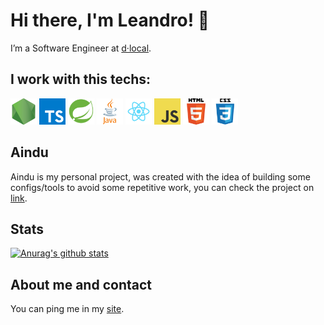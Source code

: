# Hi there, I'm Leandro! 👋

I’m a Software Engineer at [d·local](https://dlocal.com/).
 
## I work with this techs:

<img height="42" width="42" src="https://raw.githubusercontent.com/github/explore/80688e429a7d4ef2fca1e82350fe8e3517d3494d/topics/nodejs/nodejs.png" /> <img height="42" width="42" src="https://raw.githubusercontent.com/github/explore/80688e429a7d4ef2fca1e82350fe8e3517d3494d/topics/typescript/typescript.png" /> <img height="42" width="42" src="https://raw.githubusercontent.com/github/explore/80688e429a7d4ef2fca1e82350fe8e3517d3494d/topics/spring-boot/spring-boot.png" /> <img height="42" width="42" src="https://raw.githubusercontent.com/github/explore/80688e429a7d4ef2fca1e82350fe8e3517d3494d/topics/java/java.png" /> <img height="42" width="42" src="https://raw.githubusercontent.com/github/explore/80688e429a7d4ef2fca1e82350fe8e3517d3494d/topics/react/react.png" /> <img height="42" width="42" src="https://raw.githubusercontent.com/github/explore/80688e429a7d4ef2fca1e82350fe8e3517d3494d/topics/javascript/javascript.png" /> <img height="42" width="42" src="https://raw.githubusercontent.com/github/explore/80688e429a7d4ef2fca1e82350fe8e3517d3494d/topics/html/html.png" /> <img height="42" width="42" src="https://raw.githubusercontent.com/github/explore/80688e429a7d4ef2fca1e82350fe8e3517d3494d/topics/css/css.png" />

## Aindu
Aindu is my personal project, was created with the idea of building some configs/tools to avoid some repetitive work, you can check the project on [link](https://github.com/orgs/aindu-core/repositories).

## Stats
[![Anurag's github stats](https://github-readme-stats.vercel.app/api?username=lmoscheni&show_icons=true&theme=gotham&count_private=true)](https://github.com/lmoscheni/github-readme-stats)

## About me and contact 
You can ping me in my <a href="https://lmoscheni.me" target="blank">site</a>.
